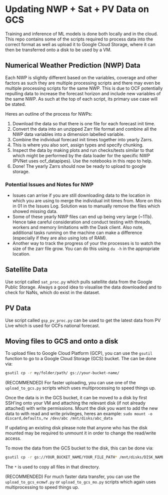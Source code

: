 # Updating NWP + Sat + PV Data on GCS

Training and inference of ML models is done both locally and in the cloud. This repo contains some of the scripts required to process data into the correct format as well as upload it to Google Cloud Storage, where it can then be transferred onto a disk to be used by a VM.

## Numerical Weather Prediction (NWP) Data

Each NWP is slightly different based on the variables, coverage and other factors as such they are multiple processing scripts and there may even be multiple processing scripts for the same NWP. This is due to OCF potentially repulling data to increase the forecast horizon and include new variables of the same NWP. As such at the top of each script, its primary use case will be stated.

Heres an outline of the process for NWPs:

1. Download the data so that there is one file for each forecast init time.
2. Convert the data into an unzipped Zarr file format and combine all the NWP data variables into a dimension labelled variable.
3. Combine the individual forecast init times together into yearly Zarrs.
4. This is where you also sort, assign types and specify chunking.
5. Inspect the data by making plots and run checks/tests similar to that which might be performed by the data loader for the specific NWP (PVNet uses ocf_datapipes). Use the notebooks in this repo to help.
6. Done! The yearly Zarrs should now be ready to upload to google storage.

### Potential Issues and Notes for NWP

- Issues can arrise if you are still downloading data to the location in which you are using to merge the individual init times from. More on this in 01 in the Issues Log. Solution was to manually remove the files which showed missing data.
- Some of these yearly NWP files can end up being very large (~1Tb). Hence take careful consideration and conduct testing with threads, workers and memory limitations with the Dask client. Also note, additional tasks running on the machine can make a difference (especially if they are also using lots of RAM).
- Another way to track the progress of your the processes is to watch the size of the zarr file grow. You can do this using `du -h` in the appropriate location.

## Satellite Data

Use script called `sat_proc.py` which pulls satellite data from the Google Public Storage. Always a good idea to visualise the data downloaded and to check for NaNs, which do exist in the dataset.

## PV Data

Use script called `gsp_pv_proc.py` can be used to get the latest data from PV Live which is used for OCFs national forecast.

## Moving files to GCS and onto a disk

To upload files to Google Cloud Platform (GCP), you can use the `gsutil` function to go to a Google Cloud Storage (GCS) bucket. The can be done via:

```bash
gsutil cp -r my/folder/path/ gs://your-bucket-name/
```

(RECOMMENDED) For faster uploading, you can use one of the `upload_to_gcs.py` scripts which uses multiprocessing to speed things up.

Once the data is in the GCS bucket, it can be moved to a disk by first SSH'ing onto your VM and attaching the relevant disk (if not already attached) with write permissions. Mount the disk you want to add the new data to with read and write privileges, heres an example:
`sudo mount -o discard,defaults,rw /dev/abc /mnt/disks/abc_data`

If updating an existing disk please note that anyone who has the disk mounted may be required to unmount it in order to change the read/write access.

To move the data from the GCS bucket to the disk, this can be done via:

```bash
gsutil cp -r gs://YOUR_BUCKET_NAME/YOUR_FILE_PATH* /mnt/disks/DISK_NAME/folder
```

The `*` is used to copy all files in that directory.

(RECOMMENDED) For much faster data transfer, you can use the `upload_to_gcs_ecmwf.py` or `upload_to_gcs_mo.py` scripts which again uses multiprocessing to speed things up.
